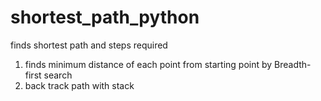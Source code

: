 # shortest_path_python

finds shortest path and steps required

1. finds minimum distance of each point from starting point by Breadth-first search
2. back track path with stack
